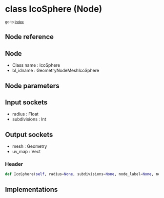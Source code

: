 # class IcoSphere (Node)

<sub>go to [index](/docs/index.md)</sub>

## Node reference

Node
----
 - Class name : IcoSphere
 - bl_idname : GeometryNodeMeshIcoSphere

Node parameters
---------------

Input sockets
-------------
 - radius : Float
 - subdivisions : Int

Output sockets
--------------
 - mesh : Geometry
 - uv_map : Vect

### Header

``` python
def IcoSphere(self, radius=None, subdivisions=None, node_label=None, node_color=None):
```

## Implementations


